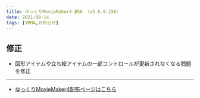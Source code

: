 ```yaml
---
title: ゆっくりMovieMaker4 β56 （v3.9.9.156）
date: 2021-08-14
tags: [YMM4,お知らせ]
---
```

## 修正
- 図形アイテムや立ち絵アイテムの一部コントロールが更新されなくなる問題を修正
---

- [ゆっくりMovieMaker4配布ページはこちら](../index.md)